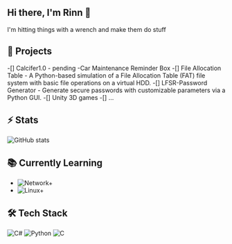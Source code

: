 ## Hi there, I'm Rinn 👋
I'm hitting things with a wrench and make them do stuff

## 🔭 Projects
-[] Calcifer1.0 - pending -Car Maintenance Reminder Box
-[] File Allocation Table - A Python-based simulation of a File Allocation Table (FAT) file system with basic file operations on a virtual HDD.
-[] LFSR-Password Generator - Generate secure passwords with customizable parameters via a Python GUI.
-[] Unity 3D games
-[] ...

## ⚡ Stats
![GitHub stats](https://github-readme-stats.vercel.app/api?username=AkumaRinn&show_icons=true&theme=radical)

## 📚 Currently Learning
- ![Network+](https://img.shields.io/badge/CompTIA-Network%2B-red?logo=comptia&logoColor=white) 
- ![Linux+](https://img.shields.io/badge/CompTIA-Linux%2B-orange?logo=linux&logoColor=white) 

## 🛠️ Tech Stack
![C#](https://img.shields.io/badge/C%23-239120?style=for-the-badge&logo=c-sharp&logoColor=white)
![Python](https://img.shields.io/badge/Python-3776AB?style=for-the-badge&logo=python&logoColor=white)
![C](https://img.shields.io/badge/C-555555?style=for-the-badge&logo=c&logoColor=white)

<!--
**AkumaRinn/AkumaRinn** is a ✨ _special_ ✨ repository because its `README.md` (this file) appears on your GitHub profile.

Here are some ideas to get you started:

-🔭 I’m currently working on ...
- 🌱 I’m currently learning ...
- 👯 I’m looking to collaborate on ...
- 🤔 I’m looking for help with ...
- 💬 Ask me about ...
- 📫 How to reach me: ...
- 😄 Pronouns: ...
- ⚡ Fun fact: ...
-->
